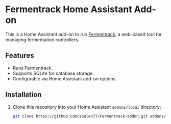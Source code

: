 # Fermentrack Home Assistant Add-on

This is a Home Assistant add-on to run [Fermentrack](https://github.com/thorrak/fermentrack), a web-based tool for managing fermentation controllers.

## Features
- Runs Fermentrack.
- Supports SQLite for database storage.
- Configurable via Home Assistant add-on options.

## Installation
1. Clone this repository into your Home Assistant `addons/local` directory:
   ```bash
   git clone https://github.com/soulen77/Fermentrack-addon.git addons/local/fermentrack
